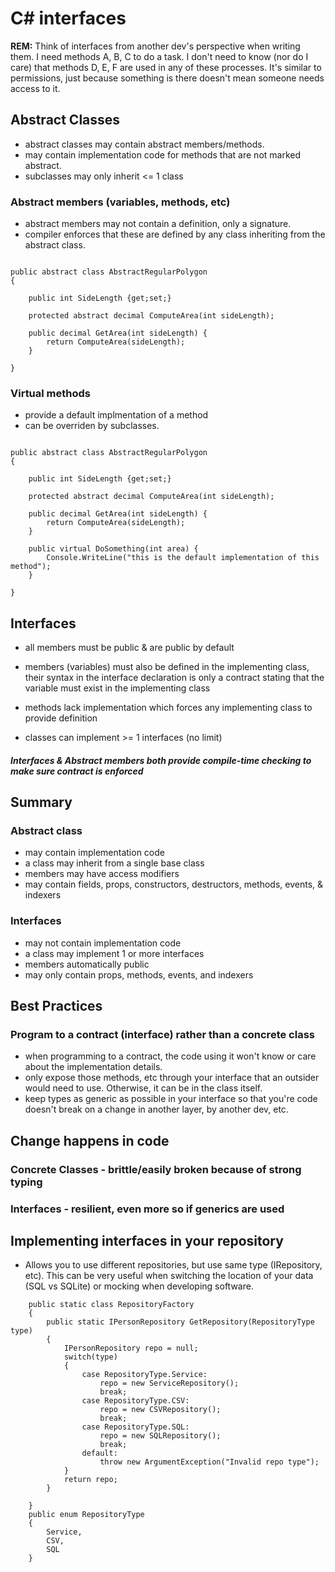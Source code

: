 # C# interfaces

__REM:__ Think of interfaces from another dev's perspective when writing them. I need methods A, B, C to do a task. 
I don't need to know (nor do I care) that methods D, E, F are used in any of these processes. It's similar to permissions,
just because something is there doesn't mean someone needs access to it.

## Abstract Classes

- abstract classes may contain abstract members/methods.
- may contain implementation code for methods that are not marked abstract.
- subclasses may only inherit <= 1 class

### Abstract members (variables, methods, etc)

- abstract members may not contain a definition, only a signature.
- compiler enforces that these are defined by any class inheriting from the abstract class.

```

public abstract class AbstractRegularPolygon 
{

    public int SideLength {get;set;}

    protected abstract decimal ComputeArea(int sideLength);

    public decimal GetArea(int sideLength) {
        return ComputeArea(sideLength);
    }

} 

```

### Virtual methods

- provide a default implmentation of a method
- can be overriden by subclasses.

```

public abstract class AbstractRegularPolygon 
{

    public int SideLength {get;set;}

    protected abstract decimal ComputeArea(int sideLength);

    public decimal GetArea(int sideLength) {
        return ComputeArea(sideLength);
    }

    public virtual DoSomething(int area) {
        Console.WriteLine("this is the default implementation of this method");
    }

} 

```

## Interfaces 

- all members must be public & are public by default

- members (variables) must also be defined in the implementing class, their syntax in the interface declaration is only a contract stating that
  the variable must exist in the implementing class

- methods lack implementation which forces any implementing class to provide definition

- classes can implement >= 1 interfaces (no limit)


##### Interfaces & Abstract members both provide compile-time checking to make sure contract is enforced

## Summary 

### Abstract class

- may contain implementation code
- a class may inherit from a single base class
- members may have access modifiers
- may contain fields, props, constructors, destructors, methods, events, & indexers

### Interfaces

- may not contain implementation code
- a class may implement 1 or more interfaces
- members automatically public
- may only contain props, methods, events, and indexers

## Best Practices

### Program to a contract (interface) rather than a concrete class

- when programming to a contract, the code using it won't know or care about the implementation details. 
- only expose those methods, etc through your interface that an outsider would need to use. Otherwise, it can be in the class itself.
- keep types as generic as possible in your interface so that you're code doesn't break on a change in another layer, by another dev, etc.

## Change happens in code

### Concrete Classes - brittle/easily broken because of strong typing

### Interfaces - resilient, even more so if generics are used

## Implementing interfaces in your repository

- Allows you to use different repositories, but use same type (IRepository, etc). This can be very useful when switching the location of your data (SQL vs SQLite) or mocking when developing software.

```
    public static class RepositoryFactory
    {
        public static IPersonRepository GetRepository(RepositoryType type)
        {
            IPersonRepository repo = null;
            switch(type)
            {
                case RepositoryType.Service:
                    repo = new ServiceRepository();
                    break;
                case RepositoryType.CSV:
                    repo = new CSVRepository();
                    break;
                case RepositoryType.SQL:
                    repo = new SQLRepository();
                    break;
                default:
                    throw new ArgumentException("Invalid repo type");
            }
            return repo;
        }

    }
    public enum RepositoryType
    {
        Service,
        CSV,
        SQL
    }
```